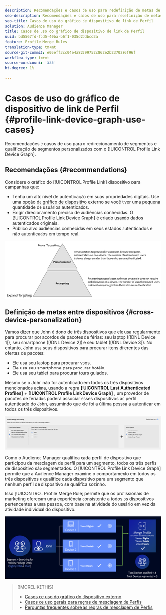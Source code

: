 ```yaml
---
description: Recomendações e casos de uso para redefinição de metas de segmentos e qualificação de segmentos personalizados com o gráfico de dispositivo Link de Perfil.
seo-description: Recomendações e casos de uso para redefinição de metas de segmentos e qualificação de segmentos personalizados com o gráfico de dispositivo Link de Perfil.
seo-title: Casos de uso do gráfico de dispositivo de link de Perfil
solution: Audience Manager
title: Casos de uso do gráfico de dispositivo de link de Perfil
uuid: bd5567fd-fcd5-40ba-b6f1-035d2ddbcd3a
feature: Profile Merge Rules
translation-type: tm+mt
source-git-commit: e05eff3cc04e4a82399752c862e2b2370286f96f
workflow-type: tm+mt
source-wordcount: '325'
ht-degree: 1%

---
```



# Casos de uso do gráfico de dispositivo de link de Perfil {#profile-link-device-graph-use-cases}

Recomendações e casos de uso para o redirecionamento de segmentos e qualificação de segmentos personalizados com o [!UICONTROL Profile Link Device Graph].

## Recomendações {#recommendations}

Considere o gráfico do [!UICONTROL Profile Link] dispositivo para campanhas que:

* Tenha um alto nível de autenticação em suas propriedades digitais. Use uma opção [de gráfico de dispositivo](merge-rule-definitions.md#device-options) externo se você tiver uma pequena quantidade de usuários autenticados.
* Exigir direcionamento preciso de audiências conhecidas. O [!UICONTROL Profile Link Device Graph] é criado usando dados autenticados originais.
* Público alvo audiências conhecidas em seus estados autenticados e não autenticados em tempo real.

![](assets/merge-rule-triangle2.png)

## Definição de metas entre dispositivos {#cross-device-personalization}

Vamos dizer que John é dono de três dispositivos que ele usa regularmente para procurar por acordos de pacotes de férias: seu laptop ([!DNL Device 1]), seu smartphone ([!DNL Device 2]) e seu tablet ([!DNL Device 3]). No entanto, John usa seus dispositivos para procurar itens diferentes das ofertas de pacotes:

* Ele usa seu laptop para procurar voos.
* Ele usa seu smartphone para procurar hotéis.
* Ele usa seu tablet para procurar tours guiados.

Mesmo se o John não for autenticado em todos os três dispositivos mencionados acima, usando a regra **[!UICONTROL Last Authenticated Profiles]** + **[!UICONTROL Profile Link Device Graph]** , um provedor de pacotes de feriados poderá associar esses dispositivos ao perfil autenticado do John, assumindo que ele foi a última pessoa a autenticar em todos os três dispositivos.

![último dispositivo-gráfico](assets/last-device-graph.png)

Como o Audience Manager qualifica cada perfil de dispositivo que participou da mesclagem de perfil para um segmento, todos os três perfis de dispositivo são segmentados. O [!UICONTROL Profile Link Device Graph] permite que a Audience Manager examine o comportamento em todos os três dispositivos e qualifice cada dispositivo para um segmento que nenhum perfil de dispositivo se qualifica sozinho.

Isso [!UICONTROL Profile Merge Rule] permite que os profissionais de marketing ofereçam uma experiência consistente a todos os dispositivos pertencentes a uma pessoa, com base na atividade do usuário em vez da atividade individual do dispositivo.

![personalização entre dispositivos](assets/cross-device-personalization.png)

>[!MORELIKETHIS]
>
>* [Casos de uso do gráfico do dispositivo externo](external-graph-use-cases.md)
>* [Casos de uso gerais para regras de mesclagem de Perfis](merge-rule-targeting-options.md)
>* [Perguntas frequentes sobre as regras de mesclagem de Perfis](../../faq/faq-profile-merge.md)

